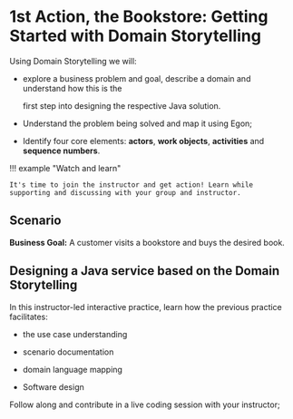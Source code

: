 # 1st Action, the Bookstore: Getting Started with Domain Storytelling

Using Domain Storytelling we will:

* explore a business problem and goal, describe a domain and understand how this is the

  first step into designing the respective Java solution.

* Understand the problem being solved and map it using Egon;

* Identify four core elements: **actors**, **work objects**, **activities** and **sequence numbers**.

!!! example "Watch and learn"

    It's time to join the instructor and get action! Learn while supporting and discussing with your group and instructor.

## Scenario

**Business Goal:** A customer visits a bookstore and buys the desired book.

## Designing a Java service based on the Domain Storytelling


In this instructor-led interactive practice, learn how the previous practice facilitates:

- the use case understanding

- scenario documentation

- domain language mapping

- Software design


Follow along and contribute in a live coding session with your instructor;

    
